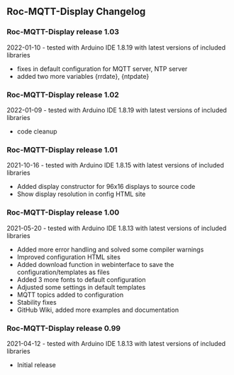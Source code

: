 ## Roc-MQTT-Display Changelog

### Roc-MQTT-Display release 1.03
2022-01-10 - tested with Arduino IDE 1.8.19 with latest versions of included libraries

-   fixes in default configuration for MQTT server, NTP server
-   added two more variables {rrdate}, {ntpdate}

### Roc-MQTT-Display release 1.02
2022-01-09 - tested with Arduino IDE 1.8.19 with latest versions of included libraries

-   code cleanup

### Roc-MQTT-Display release 1.01
2021-10-16 - tested with Arduino IDE 1.8.15 with latest versions of included libraries

-   Added display constructor for 96x16 displays to source code
-   Show display resolution in config HTML site

### Roc-MQTT-Display release 1.00
2021-05-20 - tested with Arduino IDE 1.8.13 with latest versions of included libraries

-   Added more error handling and solved some compiler warnings
-   Improved configuration HTML sites
-   Added download function in webinterface to save the configuration/templates as files
-   Added 3 more fonts to default configuration
-   Adjusted some settings in default templates
-   MQTT topics added to configuration
-   Stability fixes
-   GitHub Wiki, added more examples and documentation  

### Roc-MQTT-Display release 0.99
2021-04-12 - tested with Arduino IDE 1.8.13 with latest versions of included libraries

-    Initial release  
